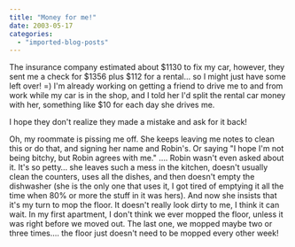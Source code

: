 ```yaml
---
title: "Money for me!"
date: 2003-05-17
categories: 
  - "imported-blog-posts"
---
```


The insurance company estimated about $1130 to fix my car, however, they sent me a check for $1356 plus $112 for a rental… so I might just have some left over! =) I'm already working on getting a friend to drive me to and from work while my car is in the shop, and I told her I'd split the rental car money with her, something like $10 for each day she drives me.

I hope they don't realize they made a mistake and ask for it back!

Oh, my roommate is pissing me off. She keeps leaving me notes to clean this or do that, and signing her name and Robin's. Or saying "I hope I'm not being bitchy, but Robin agrees with me." …. Robin wasn't even asked about it. It's so petty… she leaves such a mess in the kitchen, doesn't usually clean the counters, uses all the dishes, and then doesn't empty the dishwasher (she is the only one that uses it, I got tired of emptying it all the time when 80% or more the stuff in it was hers). And now she insists that it's my turn to mop the floor. It doesn't really look dirty to me, I think it can wait. In my first apartment, I don't think we ever mopped the floor, unless it was right before we moved out. The last one, we mopped maybe two or three times…. the floor just doesn't need to be mopped every other week!
